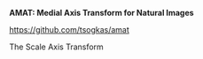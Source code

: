 **AMAT: Medial Axis Transform for Natural Images**

https://github.com/tsogkas/amat

The Scale Axis Transform